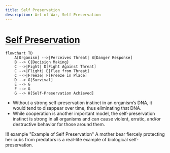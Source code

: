```yaml
---
title: Self Preservation 
description: Art of War, Self Preservation
---
```


# [Self Preservation](https://en.wikipedia.org/wiki/Self-preservation)

```mermaid
flowchart TD
    A[Organism] -->|Perceives Threat| B[Danger Response]
    B --> C{Decision Making}
    C -->|Fight| D[Fight Against Threat]
    C -->|Flight| E[Flee from Threat]
    C -->|Freeze| F[Freeze in Place]
    D --> G[Survival]
    E --> G
    F --> G
    G --> H[Self-Preservation Achieved]
```


- Without a strong self-preservation instinct in an organism’s DNA, it would tend to disappear over time, thus eliminating that DNA. 
- While cooperation is another important model, the self-preservation instinct is strong in all organisms and can cause violent, erratic, and/or destructive behavior for those around them.


!!! example "Example of Self Preservation"
    A mother bear fiercely protecting her cubs from predators is a real-life example of biological self-preservation.





